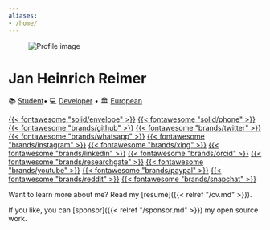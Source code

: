 ```yaml
---
aliases:
- /home/
---
```


<figure class="profile">

![Profile image](/images/profile-square.jpg)

</figure>

# Jan Heinrich Reimer

📚&nbsp;[Student](https://www.informatik.uni-halle.de/ "Martin Luther University Halle-Wittenberg")• 
💻&nbsp;[Developer](https://reimer.software "Reimer Software") • 
🏛️&nbsp;[European](https://europa.eu/european-union/about-eu/eu-in-brief/ "The European Union")

[{{< fontawesome "solid/envelope" >}}](mailto:heinrich@reimer.family "E-Mail")
[{{< fontawesome "solid/phone" >}}](tel:+491749273954 "Phone")
[{{< fontawesome "brands/github" >}}](https://github.com/heinrichreimer/ "GitHub")
[{{< fontawesome "brands/twitter" >}}](https://twitter.com/H1iReimer/ "Twitter")
[{{< fontawesome "brands/whatsapp" >}}](https://api.whatsapp.com/send/?phone=491749273954 "WhatsApp")
[{{< fontawesome "brands/instagram" >}}](https://instagram.com/heinrichreimer/ "Instagram")
[{{< fontawesome "brands/xing" >}}](https://xing.com/profile/JanHeinrich_Reimer/ "XING")
[{{< fontawesome "brands/linkedin" >}}](https://linkedin.com/in/heinrichreimer/ "LinkedIn")
[{{< fontawesome "brands/orcid" >}}](https://orcid.org/0000-0003-1992-8696 "ORCiD")
[{{< fontawesome "brands/researchgate" >}}](https://researchgate.net/profile/Jan_Heinrich_Reimer "ResearchGate")
[{{< fontawesome "brands/youtube" >}}](https://youtube.com/channel/UCzWfR3P8Zz65zmsSi-1ynfw/ "YouTube")
[{{< fontawesome "brands/paypal" >}}](https://paypal.me/HeinrichReimer/ "PayPal")
[{{< fontawesome "brands/reddit" >}}](https://reddit.com/user/H1iReimer/ "Reddit")
[{{< fontawesome "brands/snapchat" >}}](https://snapchat.com/add/heinrichreimer/ "Snapchat")

Want to learn more about me? Read my [resumé]({{< relref "/cv.md" >}}).

If you like, you can [sponsor]({{< relref "/sponsor.md" >}}) my open source work.
